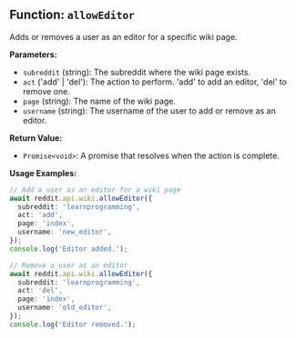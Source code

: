 ## Function: `allowEditor`

Adds or removes a user as an editor for a specific wiki page.

**Parameters:**

- `subreddit` (string): The subreddit where the wiki page exists.
- `act` ('add' | 'del'): The action to perform. 'add' to add an editor, 'del' to remove one.
- `page` (string): The name of the wiki page.
- `username` (string): The username of the user to add or remove as an editor.

**Return Value:**

- `Promise<void>`: A promise that resolves when the action is complete.

**Usage Examples:**

```typescript
// Add a user as an editor for a wiki page
await reddit.api.wiki.allowEditor({
  subreddit: 'learnprogramming',
  act: 'add',
  page: 'index',
  username: 'new_editor',
});
console.log('Editor added.');

// Remove a user as an editor
await reddit.api.wiki.allowEditor({
  subreddit: 'learnprogramming',
  act: 'del',
  page: 'index',
  username: 'old_editor',
});
console.log('Editor removed.');
```
